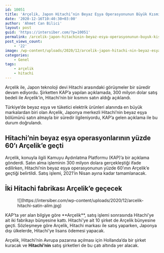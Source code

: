 ```yaml
---
id: 10051
title: 'Arçelik, Japon Hitachi’nin Beyaz Eşya Operasyonunun Büyük Kısmını Satın Aldı'
date: '2020-12-16T10:40:30+03:00'
author: 'Ahmet Can Bilici'
layout: post
guid: 'https://intersiber.com/?p=10051'
permalink: /arcelik-japon-hitachinin-beyaz-esya-operasyonunun-buyuk-kismini-satin-aldi/
post_views_count:
    - '22'
image: /wp-content/uploads/2020/12/arcelik-japon-hitachi-nin-beyaz-esya-bolumunun-buyuk-kismini-satin-aldi.jpg
categories:
    - Genel
tags:
    - arçelik
    - hitachi
---
```


Arçelik ile, Japon teknoloji devi Hitachi arasındaki görüşmeler bir süredir devam ediyordu. Şirketten KAP’a yapılan açıklamada, 300 milyon dolar satış bedeli ile Arçelik’in, Hitachi’nin bir kısmını satın aldığı açıklandı.

Türkiye’de beyaz eşya ve tüketici elektrik ürünleri alanında en büyük markalardan biri olan Arçelik, Japonya merkezli Hitachi’nin beyaz eşya bölümünü satın almayla bir süredir ilgileniyordu, KAP’a gelen açıklama ile bu durum doğrulandı.

## Hitachi’nin beyaz eşya operasyonlarının yüzde 60’ı Arçelik’e geçti

Arçelik, konuyla ilgili Kamuyu Aydınlatma Platformu (KAP)’a bir açıklama gönderdi. Satın alma işleminin 300 milyon dolara gerçekleştiği ifade edilirken, Hitachi’nin beyaz eşya operasyonunun yüzde 60’ının Arçelik’e geçtiği belirtildi. Satış işlemi, 2021’in Nisan ayına kadar tamamlanacak.

## İki Hitachi fabrikası Arçelik’e geçecek

<figure class="wp-block-image size-large">![](https://intersiber.com/wp-content/uploads/2020/12/arcelik-hitachi-satin-alim.jpg)</figure>KAP’ta yer alan bilgiye göre **Arçelik**, satış işlemi sonrasında Hitachi’ye ait iki fabrikayı bünyesine kattı. Hitachi’ye ait 10 şirket de Arçelik bünyesine geçti. Sözleşmeye göre Arçelik, Hitachi markası ile satış yaparken, Japonya dışı ülkelerde, Hitachi’ye lisans ödemesi yapacak.

Arçelik, Hitachi’nin Avrupa pazarına açılması için Hollanda’da bir şirket kuracak ve **Hitachi’nin** satış şirketleri de bu çatı altında yer alacak.